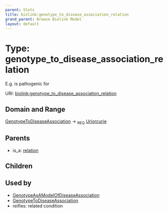 ```yaml
---
parent: Slots
title: biolink:genotype_to_disease_association_relation
grand_parent: Browse Biolink Model
layout: default
---
```


# Type: genotype_to_disease_association_relation


E.g. is pathogenic for

URI: [biolink:genotype_to_disease_association_relation](https://w3id.org/biolink/vocab/genotype_to_disease_association_relation)

## Domain and Range

[GenotypeToDiseaseAssociation](GenotypeToDiseaseAssociation.md) ->  <sub>REQ</sub> [Uriorcurie](types/Uriorcurie.md)

## Parents

 *  is_a: [relation](relation.md)

## Children


## Used by

 * [GenotypeAsAModelOfDiseaseAssociation](GenotypeAsAModelOfDiseaseAssociation.md)
 * [GenotypeToDiseaseAssociation](GenotypeToDiseaseAssociation.md)
 *  reifies: related condition
